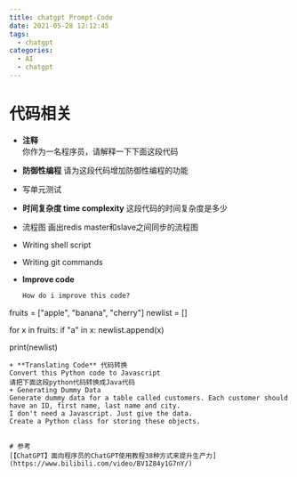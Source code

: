 ```yaml
---
title: chatgpt Prompt-Code
date: 2021-05-28 12:12:45
tags:
  - chatgpt
categories:
  - AI 
  - chatgpt
---
```


<p></p>
<!-- more -->


# 代码相关

+ **注释**  
   你作为一名程序员，请解释一下下面这段代码
+ **防御性编程** 
   请为这段代码增加防御性编程的功能
+ 写单元测试   
+ **时间复杂度  time complexity**
   这段代码的时间复杂度是多少
+ 流程图 
   画出redis master和slave之间同步的流程图
   
+ Writing shell script
+ Writing git commands
+ **Improve code**
  ``` Python
  How do i improve this code?
fruits = ["apple", "banana", "cherry"]
newlist = []

for x in fruits:
  if "a" in x:
    newlist.append(x)

print(newlist)
  ```
+ **Translating Code** 代码转换
  Convert this Python code to Javascript    
  请把下面这段python代码转换成Java代码 
+ Generating Dummy Data
  Generate dummy data for a table called customers. Each customer should have an ID, first name, last name and city.
  I don't need a Javascript. Just give the data.
  Create a Python class for storing these objects.

    
# 参考   
[【ChatGPT】面向程序员的ChatGPT使用教程38种方式来提升生产力](https://www.bilibili.com/video/BV1Z84y1G7nY/)
